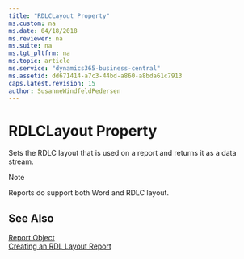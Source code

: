 ```yaml
---
title: "RDLCLayout Property"
ms.custom: na
ms.date: 04/18/2018
ms.reviewer: na
ms.suite: na
ms.tgt_pltfrm: na
ms.topic: article
ms.service: "dynamics365-business-central"
ms.assetid: dd671414-a7c3-44bd-a860-a8bda61c7913
caps.latest.revision: 15
author: SusanneWindfeldPedersen
---
```


 

# RDLCLayout Property
Sets the RDLC layout that is used on a report and returns it as a data stream.


> [!NOTE]
> Reports do support both Word and RDLC layout.

## See Also  
[Report Object](../devenv-report-object.md)  
[Creating an RDL Layout Report](../devenv-howto-rdl-report-layout.md)   
 